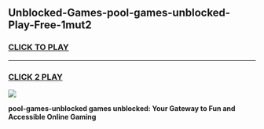 
## Unblocked-Games-pool-games-unblocked-Play-Free-1mut2
<h3>
<a href="https://premium76.site?title=pool-games-unblocked&ref=22A">CLICK TO PLAY</a></h3>
<hr>

<h3>
<a href="https://premium76.site?title=pool-games-unblocked&ref=22A">CLICK 2 PLAY</a>
  
</h3>

<a href="https://premium76.site?title=pool-games-unblocked&ref=22A"><img src="https://clearcache.store/games.png"></a>


**pool-games-unblocked games unblocked: Your Gateway to Fun and Accessible Online Gaming**
